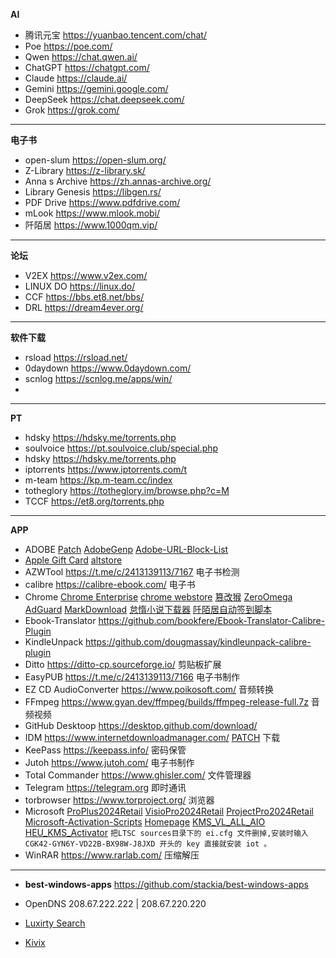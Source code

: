 **AI**

- 腾讯元宝 https://yuanbao.tencent.com/chat/
- Poe https://poe.com/
- Qwen https://chat.qwen.ai/
- ChatGPT https://chatgpt.com/
- Claude https://claude.ai/
- Gemini https://gemini.google.com/
- DeepSeek https://chat.deepseek.com/
- Grok https://grok.com/
---

**电子书**

- open-slum https://open-slum.org/
- Z-Library https://z-library.sk/
- Anna s Archive https://zh.annas-archive.org/
- Library Genesis https://libgen.rs/
- PDF Drive https://www.pdfdrive.com/
- mLook  https://www.mlook.mobi/
- 阡陌居 https://www.1000qm.vip/

---
**论坛**

- V2EX https://www.v2ex.com/
- LINUX DO https://linux.do/
- CCF https://bbs.et8.net/bbs/
- DRL https://dream4ever.org/ 

---

**软件下载** 

- rsload https://rsload.net/
- 0daydown https://www.0daydown.com/
- scnlog https://scnlog.me/apps/win/
- 
---

**PT**

- hdsky https://hdsky.me/torrents.php
- soulvoice https://pt.soulvoice.club/special.php 
- hdsky https://hdsky.me/torrents.php 
- iptorrents https://www.iptorrents.com/t 
- m-team https://kp.m-team.cc/index 
- totheglory https://totheglory.im/browse.php?c=M 
- TCCF https://et8.org/torrents.php 

---

**APP**

- ADOBE [Patch](https://w16.monkrus.ws/)  [AdobeGenp](https://github.com/wangzhenjjcn/AdobeGenp)  [Adobe-URL-Block-List](https://github.com/Ruddernation-Designs/Adobe-URL-Block-List) 
- [Apple Gift Card](https://www.apple.com/shop/gift-cards)  [altstore](https://faq.altstore.io/) 
- AZWTool https://t.me/c/2413139113/7167 电子书检测
- calibre https://calibre-ebook.com/ 电子书
- Chrome [Chrome Enterprise](https://chromeenterprise.google/intl/zh_cn/browser/download/thank-you/?platform=WIN64_BUNDLE&channel=stable&usagestats=0)  [chrome webstore](https://chromewebstore.google.com/) [篡改猴](https://chromewebstore.google.com/detail/%E7%AF%A1%E6%94%B9%E7%8C%B4/dhdgffkkebhmkfjojejmpbldmpobfkfo)  [ZeroOmega](https://chromewebstore.google.com/detail/proxy-switchyomega-3-zero/pfnededegaaopdmhkdmcofjmoldfiped) [AdGuard](https://chromewebstore.google.com/detail/adguard-%E5%BB%A3%E5%91%8A%E5%B0%81%E9%8E%96%E5%99%A8/bgnkhhnnamicmpeenaelnjfhikgbkllg) [MarkDownload](https://chromewebstore.google.com/detail/markdownload-markdown-web/pcmpcfapbekmbjjkdalcgopdkipoggdi)  [怠惰小说下载器](https://greasyfork.org/zh-CN/scripts/25068-downloadallcontent) [阡陌居自动签到脚本](https://greasyfork.org/zh-CN/scripts/487797-%E9%98%A1%E9%99%8C%E5%B1%85%E8%87%AA%E5%8A%A8%E7%AD%BE%E5%88%B0%E8%84%9A%E6%9C%AC-%E5%90%AB%E5%BF%83%E6%83%85%E9%80%89%E6%8B%A9)
- Ebook-Translator https://github.com/bookfere/Ebook-Translator-Calibre-Plugin
- KindleUnpack https://github.com/dougmassay/kindleunpack-calibre-plugin 
- Ditto https://ditto-cp.sourceforge.io/ 剪贴板扩展
- EasyPUB https://t.me/c/2413139113/7166 电子书制作
- EZ CD AudioConverter https://www.poikosoft.com/  音频转换
- FFmpeg https://www.gyan.dev/ffmpeg/builds/ffmpeg-release-full.7z 音频视频
- GitHub Desktoop https://desktop.github.com/download/ 
- IDM https://www.internetdownloadmanager.com/ [PATCH](https://github.com/lstprjct/IDM-Activation-Script)  下载
- KeePass https://keepass.info/ 密码保管
- Jutoh https://www.jutoh.com/ 电子书制作
- Total Commander https://www.ghisler.com/ 文件管理器
- Telegram https://telegram.org 即时通讯
- torbrowser https://www.torproject.org/ 浏览器
- Microsoft [ProPlus2024Retail](https://officecdn.microsoft.com/db/492350f6-3a01-4f97-b9c0-c7c6ddf67d60/media/zh-cn/ProPlus2024Retail.img) [VisioPro2024Retail](https://officecdn.microsoft.com/db/492350f6-3a01-4f97-b9c0-c7c6ddf67d60/media/zh-cn/VisioPro2024Retail.img) [ProjectPro2024Retail](https://officecdn.microsoft.com/db/492350f6-3a01-4f97-b9c0-c7c6ddf67d60/media/zh-cn/ProjectPro2024Retail.img) [Microsoft-Activation-Scripts](https://github.com/massgravel/Microsoft-Activation-Scripts)  [Homepage](https://massgrave.dev/)  [KMS_VL_ALL_AIO](https://github.com/abbodi1406/KMS_VL_ALL_AIO) [HEU_KMS_Activator](https://github.com/zbezj/HEU_KMS_Activator) 
`把LTSC sources目录下的 ei.cfg 文件删掉,安装时输入 CGK42-GYN6Y-VD22B-BX98W-J8JXD 开头的 key 直接就安装 iot 。`
- WinRAR https://www.rarlab.com/ 压缩解压

---
- **best-windows-apps** https://github.com/stackia/best-windows-apps

- OpenDNS 208.67.222.222 | 208.67.220.220

- [Luxirty Search](https://luxirty.com/posts/luxirty-search/) 
- [Kivix](https://kiwix.org/) 